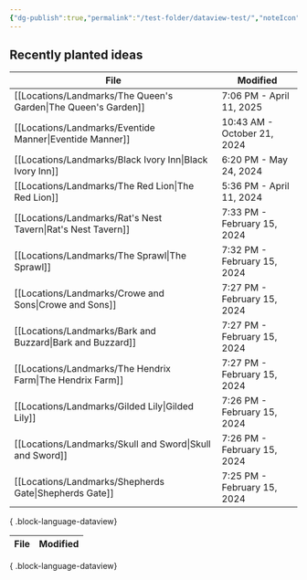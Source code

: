 ```yaml
---
{"dg-publish":true,"permalink":"/test-folder/dataview-test/","noteIcon":""}
---
```






## Recently planted ideas
| File                                                              | Modified                    |
| ----------------------------------------------------------------- | --------------------------- |
| [[Locations/Landmarks/The Queen's Garden\|The Queen's Garden]] | 7:06 PM - April 11, 2025    |
| [[Locations/Landmarks/Eventide Manner\|Eventide Manner]]       | 10:43 AM - October 21, 2024 |
| [[Locations/Landmarks/Black Ivory Inn\|Black Ivory Inn]]       | 6:20 PM - May 24, 2024      |
| [[Locations/Landmarks/The Red Lion\|The Red Lion]]             | 5:36 PM - April 11, 2024    |
| [[Locations/Landmarks/Rat's Nest Tavern\|Rat's Nest Tavern]]   | 7:33 PM - February 15, 2024 |
| [[Locations/Landmarks/The Sprawl\|The Sprawl]]                 | 7:32 PM - February 15, 2024 |
| [[Locations/Landmarks/Crowe and Sons\|Crowe and Sons]]         | 7:27 PM - February 15, 2024 |
| [[Locations/Landmarks/Bark and Buzzard\|Bark and Buzzard]]     | 7:27 PM - February 15, 2024 |
| [[Locations/Landmarks/The Hendrix Farm\|The Hendrix Farm]]     | 7:27 PM - February 15, 2024 |
| [[Locations/Landmarks/Gilded Lily\|Gilded Lily]]               | 7:26 PM - February 15, 2024 |
| [[Locations/Landmarks/Skull and Sword\|Skull and Sword]]       | 7:26 PM - February 15, 2024 |
| [[Locations/Landmarks/Shepherds Gate\|Shepherds Gate]]         | 7:25 PM - February 15, 2024 |

{ .block-language-dataview}


| File | Modified |
| ---- | -------- |

{ .block-language-dataview}
